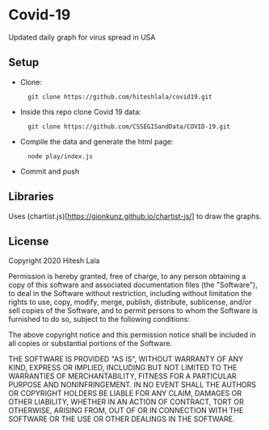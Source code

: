 # Covid-19 

Updated daily graph for virus spread in USA

## Setup

* Clone:
  ```
    git clone https://github.com/hiteshlala/covid19.git
  ```
  

* Inside this repo clone Covid 19 data:

  ```
    git clone https://github.com/CSSEGISandData/COVID-19.git
  ```
  
* Compile the data and generate the html page:
  ```
    node play/index.js
  ```

  
* Commit and push



## Libraries

Uses (chartist.js)[https://gionkunz.github.io/chartist-js/] to draw the graphs.



## License

Copyright 2020 Hitesh Lala

Permission is hereby granted, free of charge, to any person obtaining a copy of this software and associated documentation files (the "Software"), to deal in the Software without restriction, including without limitation the rights to use, copy, modify, merge, publish, distribute, sublicense, and/or sell copies of the Software, and to permit persons to whom the Software is furnished to do so, subject to the following conditions:

The above copyright notice and this permission notice shall be included in all copies or substantial portions of the Software.

THE SOFTWARE IS PROVIDED "AS IS", WITHOUT WARRANTY OF ANY KIND, EXPRESS OR IMPLIED, INCLUDING BUT NOT LIMITED TO THE WARRANTIES OF MERCHANTABILITY, FITNESS FOR A PARTICULAR PURPOSE AND NONINFRINGEMENT. IN NO EVENT SHALL THE AUTHORS OR COPYRIGHT HOLDERS BE LIABLE FOR ANY CLAIM, DAMAGES OR OTHER LIABILITY, WHETHER IN AN ACTION OF CONTRACT, TORT OR OTHERWISE, ARISING FROM, OUT OF OR IN CONNECTION WITH THE SOFTWARE OR THE USE OR OTHER DEALINGS IN THE SOFTWARE.


